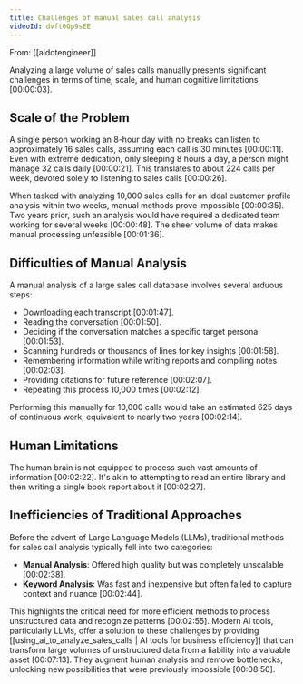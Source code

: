 ```yaml
---
title: Challenges of manual sales call analysis
videoId: dvft0Gp9sEE
---
```


From: [[aidotengineer]] <br/> 

Analyzing a large volume of sales calls manually presents significant challenges in terms of time, scale, and human cognitive limitations <a class="yt-timestamp" data-t="00:00:03">[00:00:03]</a>.

## Scale of the Problem

A single person working an 8-hour day with no breaks can listen to approximately 16 sales calls, assuming each call is 30 minutes <a class="yt-timestamp" data-t="00:00:11">[00:00:11]</a>. Even with extreme dedication, only sleeping 8 hours a day, a person might manage 32 calls daily <a class="yt-timestamp" data-t="00:00:21">[00:00:21]</a>. This translates to about 224 calls per week, devoted solely to listening to sales calls <a class="yt-timestamp" data-t="00:00:26">[00:00:26]</a>.

When tasked with analyzing 10,000 sales calls for an ideal customer profile analysis within two weeks, manual methods prove impossible <a class="yt-timestamp" data-t="00:00:35">[00:00:35]</a>. Two years prior, such an analysis would have required a dedicated team working for several weeks <a class="yt-timestamp" data-t="00:00:48">[00:00:48]</a>. The sheer volume of data makes manual processing unfeasible <a class="yt-timestamp" data-t="00:01:36">[00:01:36]</a>.

## Difficulties of Manual Analysis

A manual analysis of a large sales call database involves several arduous steps:
*   Downloading each transcript <a class="yt-timestamp" data-t="00:01:47">[00:01:47]</a>.
*   Reading the conversation <a class="yt-timestamp" data-t="00:01:50">[00:01:50]</a>.
*   Deciding if the conversation matches a specific target persona <a class="yt-timestamp" data-t="00:01:53">[00:01:53]</a>.
*   Scanning hundreds or thousands of lines for key insights <a class="yt-timestamp" data-t="00:01:58">[00:01:58]</a>.
*   Remembering information while writing reports and compiling notes <a class="yt-timestamp" data-t="00:02:03">[00:02:03]</a>.
*   Providing citations for future reference <a class="yt-timestamp" data-t="00:02:07">[00:02:07]</a>.
*   Repeating this process 10,000 times <a class="yt-timestamp" data-t="00:02:12">[00:02:12]</a>.

Performing this manually for 10,000 calls would take an estimated 625 days of continuous work, equivalent to nearly two years <a class="yt-timestamp" data-t="00:02:14">[00:02:14]</a>.

## Human Limitations

The human brain is not equipped to process such vast amounts of information <a class="yt-timestamp" data-t="00:02:22">[00:02:22]</a>. It's akin to attempting to read an entire library and then writing a single book report about it <a class="yt-timestamp" data-t="00:02:27">[00:02:27]</a>.

## Inefficiencies of Traditional Approaches

Before the advent of Large Language Models (LLMs), traditional methods for sales call analysis typically fell into two categories:
*   **Manual Analysis**: Offered high quality but was completely unscalable <a class="yt-timestamp" data-t="00:02:38">[00:02:38]</a>.
*   **Keyword Analysis**: Was fast and inexpensive but often failed to capture context and nuance <a class="yt-timestamp" data-t="00:02:44">[00:02:44]</a>.

This highlights the critical need for more efficient methods to process unstructured data and recognize patterns <a class="yt-timestamp" data-t="00:02:55">[00:02:55]</a>. Modern AI tools, particularly LLMs, offer a solution to these challenges by providing [[using_ai_to_analyze_sales_calls | AI tools for business efficiency]] that can transform large volumes of unstructured data from a liability into a valuable asset <a class="yt-timestamp" data-t="00:07:13">[00:07:13]</a>. They augment human analysis and remove bottlenecks, unlocking new possibilities that were previously impossible <a class="yt-timestamp" data-t="00:08:50">[00:08:50]</a>.